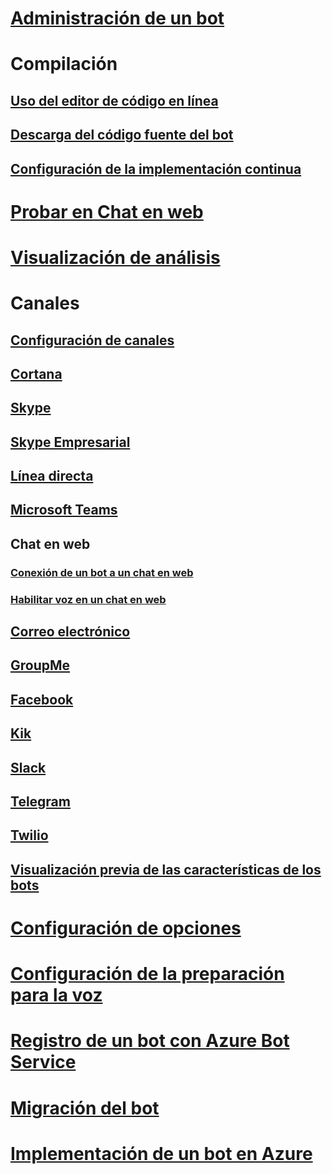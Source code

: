 # [Administración de un bot](../bot-service-manage-overview.md)
# Compilación
## [Uso del editor de código en línea](../bot-service-build-online-code-editor.md)
## [Descarga del código fuente del bot](../bot-service-build-download-source-code.md)
## [Configuración de la implementación continua](../bot-service-build-continuous-deployment.md)
# [Probar en Chat en web](../bot-service-manage-test-webchat.md)
# [Visualización de análisis](../bot-service-manage-analytics.md)
# Canales
## [Configuración de canales](../bot-service-manage-channels.md)
## [Cortana](../bot-service-channel-connect-cortana.md) 
## [Skype](../bot-service-channel-connect-skype.md)
## [Skype Empresarial](../bot-service-channel-connect-skypeforbusiness.md)
## [Línea directa](../bot-service-channel-connect-directline.md)
## [Microsoft Teams](https://msdn.microsoft.com/en-us/microsoft-teams/bots)
## Chat en web
### [Conexión de un bot a un chat en web](../bot-service-channel-connect-webchat.md)
### [Habilitar voz en un chat en web](../bot-service-channel-connect-webchat-speech.md)
## [Correo electrónico](../bot-service-channel-connect-email.md)
## [GroupMe](../bot-service-channel-connect-groupme.md) 
## [Facebook](../bot-service-channel-connect-facebook.md) 
## [Kik](../bot-service-channel-connect-kik.md) 
## [Slack](../bot-service-channel-connect-slack.md) 
## [Telegram](../bot-service-channel-connect-telegram.md) 
## [Twilio](../bot-service-channel-connect-twilio.md)
## [Visualización previa de las características de los bots](../bot-service-channel-inspector.md)
# [Configuración de opciones](../bot-service-manage-settings.md)
# [Configuración de la preparación para la voz](../bot-service-manage-speech-priming.md)
# [Registro de un bot con Azure Bot Service](../bot-service-quickstart-registration.md)
# [Migración del bot](../bot-service-migrate-bot.md)
# [Implementación de un bot en Azure](../bot-builder-howto-deploy-azure.md)

